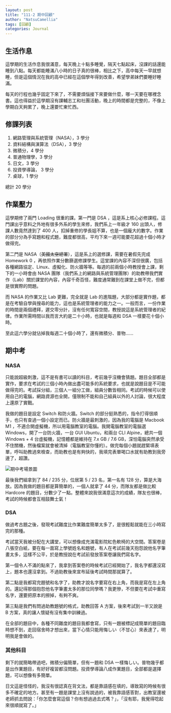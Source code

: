 ```yaml
---
layout: post
title: "111-2 期中回顧"
author: "NatsuCamellia"
tags: [回顧]
categories: Journal
---
```


## 生活作息

這學期的生活作息我很滿意，每天晚上十點多睡覺，隔天七點起床，沒課的話還能睡到八點。每天都能睡滿八小時的日子真的很棒，相比之下，高中每天一早就想睡，但是這個情況在我的高中已經在這個學年得到改善，希望學弟妹們要睡好睡滿。

每天的行程也幾乎固定下來了，不需要煩惱接下來要做什麼，哪一天要在哪裡念書。這也得益於這學期沒有課輔志工和社團活動，晚上的時間都是完整的，不像上學期白天夠累了，晚上還要忙東忙西。

## 修課列表

1. 網路管理與系統管理（NASA），3 學分
2. 資料結構與演算法（DSA），3 學分
3. 微積分，4 學分
4. 普通物理學，3 學分
5. 日文，3 學分
6. 投資學導論， 3 學分
7. 桌球，1 學分

總計 20 學分

## 作業壓力

這學期修了兩門 Loading 很重的課。第一門是 DSA ，這是系上核心必修課程。這門課出乎意料之外地有很多外系的學生來修，我們系上一年級才 160 出頭人，修課人數竟然達到了 400 人，扣掉重修的學長姐不算，也是一個龐大的數字。作業的部分分為手寫題和程式題，難度都很高，平均下來一週可能要花超過十個小時才做得完。

第二門是 NASA（~~美國太空總署~~），這是系上的選修課，需要在暑假先完成 Homework 0 ，再依照作業分數篩選修課學生。這堂課的內容不深但很廣，包括各種網路協定、Linux、虛擬化、防火牆等等。每週的前兩個小時教授會上課，剩下的一小時會由 NASA 團隊（我們系上的網路與系統管理團隊）的助教帶我們實作（Lab）關於課堂的內容，內容千奇百怪，難度通常難到在課堂上做不完，但都是很實際的問題。

而 NASA 的作業又比 Lab 更難，完全就是 Lab 的進階題，大部分都是實作題，都是在考驗自學與搜尋的能力，這也是系統管理者的能力之一。一般而言，一份作業的時間是兩個禮拜，遲交零分計，沒有任何寬容空間，教授說這是系統管理者的紀律。作業所需時間以我而言大約是二十小時，也就是每週和 DSA 一樣要花十個小時。

至此這六學分就佔掉我每週二十個小時了，還有微積分、普物......

## 期中考

### NASA

只能說超級刺激，這不是有書可以讀的科目，考前幾乎沒機會猜題。題目全部都是實作，要求在考試的三個小時內做出盡可能多的系統要求，也就是說題目是不可能做得完的。考試採分組，三個人一組分工做，組員分數皆相同。考試的時候可以使用自己的電腦，網路資源也全開，僅限制不能和自己組員以外的人討論，很大程度上還原了實戰。

我做的題目是設定 Switch 和防火牆。Switch 的部分挺熟悉的，指令打得很順手，也只有查過一個小設定而已。防火牆是最刺激的，因為我的電腦是 Macbook M1 ，不適合開虛擬機，所以用電腦教室的電腦。我開電腦教室的電腦選 Windows，開了一台防火牆，一台 GUI Ubuntu，和兩台 CLI Alpine，總共一個 Windows + 4 台虛擬機，記憶體都是維持在 7.x GB / 7.6 GB，深怕電腦突然承受不住關機，然後檔案就會被清掉（電腦教室你懂的）。做完每個小題就趕緊填表單，呼叫助教過來檢查，而助教也是有夠快的，我填完表單喝口水就有助教到我旁邊了，超讚。

![期中考場景圖](assets/img/20230419/NASA-Midterm.jpg "期中考場景圖")

最後我們組拿到了 84 / 235 分，位居第 5 / 23 名，第一名有 128 分，算是大海放。因為我做的題目都是算簡單的，一個人就拿了 44 分，而隊友都是做比較 Hardcore 的題目，分數少了一點。整體來說我很滿意這次的成績，隊友也很棒，考試的時候都會互相鼓舞士氣！

### DSA

做過考古題之後，發現考試難度比作業難度簡單太多了，是很輕鬆就能在三小時寫完的那種。

考試當天我被分配在大講堂，可以想像成充滿電影院紅色軟椅的大空間。答案卷是八張空白紙，要在每一面寫上學號姓名和題號，有人在考試前幾天抱怨說他名字筆畫太多，這樣不公平，於是教授說在考試前發放答案卷讓我們寫名字。

第一個令人不滿的點來了，我拿到答案卷的時候考試已經開始了，我名字都還沒寫上，題本也還沒拿到。不過助教後來宣布延後考試時間那就算了。

第二點是我都寫完題號和名字了，助教才說名字要寫在右上角，而我是寫在左上角的。還記得那個抱怨他名字筆畫太多的那位同學嗎？我更慘，不但要在考試中重寫名字，還要把原本的擦掉，有夠不爽。

第三點是我們有問過助教題號的格式，助教回答 A 方案，後來考試到一半又說是 B 方案，真的讓人懷疑有沒有集中訓練過。

在全部的題目中，各種不同難度的題目我都會寫，只有一題被標記成簡單的題目臨時想不到，走回宿舍時才想出來，當下心情只能用悔しい（不甘心）來表達了，明明我是會做的。

### 其他科目

剩下的就簡略帶過吧，微積分偏簡單，但有一題和 DSA 一樣悔しい。普物幾乎都是出作業題目，有好好複習都沒問題。投資學導論八成作業題目，全部都是選擇題，可以想像有多簡單。

日文這是怪怪的，我沒有很認真在背文法，都是靠語感在填的，導致寫的時候有很多不確定的地方。甚至有一題是課堂上沒有說過的，被我靠語感答對，出教室還被老師抓去問說：「你怎麼會寫這個？你有想過過去式嗎？」，「沒有耶，我覺得唸起來很順就寫了。」